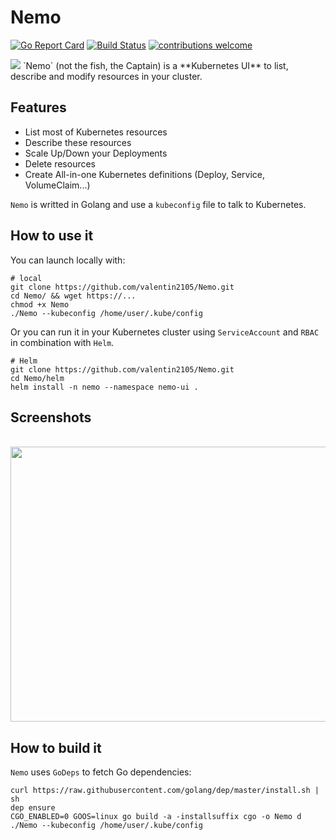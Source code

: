 # Nemo
[![Go Report Card](https://goreportcard.com/badge/github.com/valentin2105/Nemo)](https://goreportcard.com/report/github.com/valentin2105/Nemo)
[![Build Status](https://travis-ci.org/valentin2105/Nemo.svg?branch=master)](https://travis-ci.org/valentin2105/Nemo)
[![contributions welcome](https://img.shields.io/badge/contributions-welcome-brightgreen.svg?style=flat)](https://github.com/dwyl/esta/issues)

<img src="https://i.imgur.com/AuRlZuJ.png">
`Nemo` (not the fish, the Captain) is a **Kubernetes UI** to list, describe and modify resources in your cluster.

## Features
- List most of Kubernetes resources
- Describe these resources
- Scale Up/Down your Deployments
- Delete resources
- Create All-in-one Kubernetes definitions (Deploy, Service, VolumeClaim...)

`Nemo` is writted in Golang and use a `kubeconfig` file to talk to Kubernetes.

## How to use it
You can launch locally with:

```
# local
git clone https://github.com/valentin2105/Nemo.git
cd Nemo/ && wget https://...
chmod +x Nemo
./Nemo --kubeconfig /home/user/.kube/config
```

Or you can run it in your Kubernetes cluster using `ServiceAccount` and `RBAC` in combination with `Helm`.

```
# Helm
git clone https://github.com/valentin2105/Nemo.git
cd Nemo/helm
helm install -n nemo --namespace nemo-ui .
```

## Screenshots

<br>
<img src="https://i.imgur.com/Xc5y7Im.png" width="646" height="440">

## How to build it
`Nemo` uses `GoDeps` to fetch Go dependencies:

```
curl https://raw.githubusercontent.com/golang/dep/master/install.sh | sh
dep ensure
CGO_ENABLED=0 GOOS=linux go build -a -installsuffix cgo -o Nemo d
./Nemo --kubeconfig /home/user/.kube/config
```
